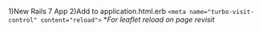 
1)New Rails 7 App
2)Add to application.html.erb `<meta name="turbo-visit-control" content="reload">` **For leaflet reload on page revisit*
